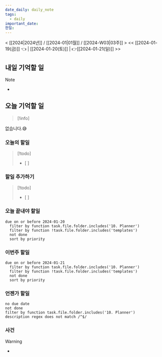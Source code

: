 ```yaml
---
date_daily: daily_note
tags:
  - daily
important_date: 
한일:
---
```

< [[2024|2024년]] / [[2024-01|01월]] / [[2024-W03|03주]] >
<< [[2024-01-19(금)]] 👈 |  [[2024-01-20(토)]] | 👉[[2024-01-21(일)]] >>

## 내일 기억할 일
> [!note]
> -
## 오늘 기억할 일
>[!info]
> 
없습니다.😅

### 오늘의 할일
> [!todo]
>  - [ ]
### 할일 추가하기
> [!todo]
> - [ ]

### 오늘 끝내야 할일
```tasks
due on or before 2024-01-20
  filter by function task.file.folder.includes('10. Planner')
  filter by function !task.file.folder.includes('templates')
  not done
  sort by priority
```

### 이번주 할일
```tasks
due on or before 2024-01-21
  filter by function task.file.folder.includes('10. Planner')
  filter by function !task.file.folder.includes('templates')
  not done
  sort by priority
```

### 언젠가 할일
```tasks
no due date
not done
filter by function task.file.folder.includes('10. Planner')
description regex does not match /^$/
```
### 사건
> [!warning]
>  -

